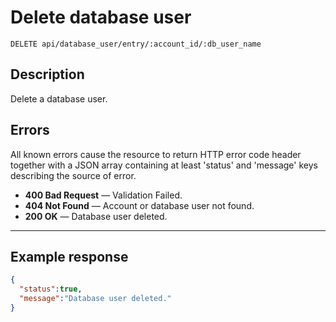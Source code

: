 # Delete database user

    DELETE api/database_user/entry/:account_id/:db_user_name

## Description

Delete a database user.

## Errors

All known errors cause the resource to return HTTP error code header together with a JSON array containing at least 'status' and 'message' keys describing the source of error.

- **400 Bad Request** — Validation Failed.
- **404 Not Found** — Account or database user not found.
- **200 OK** — Database user deleted.

***

## Example response

```json
{
  "status":true,
  "message":"Database user deleted."
}
```
